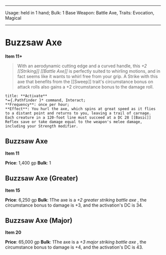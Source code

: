 
---
Usage: held in 1 hand;
Bulk: 1
Base Weapon: Battle Axe,
Traits: Evocation, Magical

---

# Buzzsaw Axe

**Item 11+**

> With an aerodynamic cutting edge and a curved handle, this *+2 [[Striking]] [[Battle Axe]]* is perfectly suited to whirling motions, and in fact seems like it wants to whirl free from your grip. A Strike with this axe that benefits from the [[Sweep]] trait's circumstance bonus on attack rolls also gains a +2 circumstance bonus to the damage roll.

```ad-embed-ability
title: **Activate**
*⬺{.Pathfinder }* command, Interact; 
**Frequency**: once per hour;
**Effect**: You hurl the axe, which spins at great speed as it flies to a distant point and returns to you, leaving a trail of carnage. Each creature in a 120-foot line must succeed at a DC 28 [[Basic]] Reflex save or take damage equal to the weapon's melee damage, including your Strength modifier.

```

## Buzzsaw Axe

**Item 11**

**Price**: 1,400 gp
**Bulk**: 1

## Buzzsaw Axe (Greater)

**Item 15**

**Price**: 6,250 gp
**Bulk**: 1The axe is a *+2 greater striking battle axe* , the circumstance bonus to damage is +3, and the activation's DC is 34.

## Buzzsaw Axe (Major)

**Item 20**

**Price**: 65,000 gp
**Bulk**: 1The axe is a *+3 major striking battle axe* , the circumstance bonus to damage is +4, and the activation's DC is 43.
